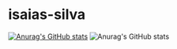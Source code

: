 # isaias-silva
[![Anurag's GitHub stats](https://github-readme-stats.vercel.app/api?username=isaias-silva)](https://github.com/anuraghazra/github-readme-stats)
![Anurag's GitHub stats](https://github-readme-stats.vercel.app/api?username=isaias-silva&show_icons=true)
